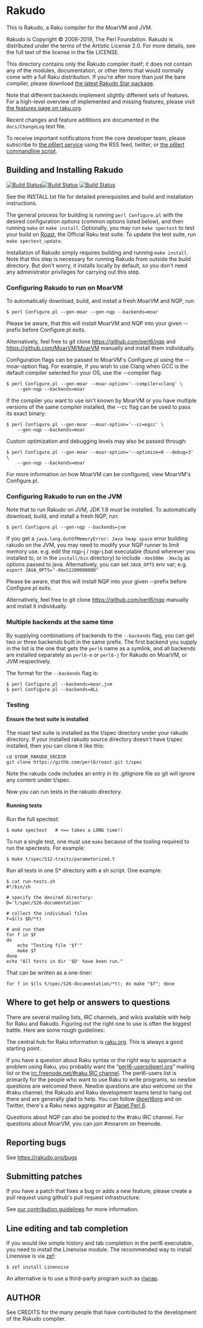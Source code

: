 # Rakudo

This is Rakudo, a Raku compiler for the MoarVM and JVM.

Rakudo is Copyright © 2008-2019, The Perl Foundation. Rakudo is distributed
under the terms of the Artistic License 2.0. For more details, see the full text
of the license in the file LICENSE.

This directory contains only the Rakudo compiler itself; it does not contain any
of the modules, documentation, or other items that would normally come with a
full Raku distribution. If you're after more than just the bare compiler, please
download [the latest Rakudo Star package](http://rakudo.org/downloads/star).

Note that different backends implement slightly different sets of features. For
a high-level overview of implemented and missing features, please visit
[the features page on raku.org](https://perl6.org/compilers/features).

Recent changes and feature additions are documented in the `docs/ChangeLog` text
file.

To receive important notifications from the core developer team, please
subscribe to [the p6lert service](https://alerts.perl6.org) using the RSS feed,
twitter, or
[the p6lert commandline script](https://github.com/zoffixznet/perl6-p6lert).

## Building and Installing Rakudo

[![Build Status](https://circleci.com/gh/rakudo/rakudo.svg?style=shield)](https://circleci.com/gh/rakudo/rakudo)[![Build Status](https://travis-ci.org/rakudo/rakudo.svg?branch=master)](https://travis-ci.org/rakudo/rakudo)
[![Build Status](https://ci.appveyor.com/api/projects/status/github/rakudo/rakudo?svg=true)](https://ci.appveyor.com/project/rakudo/rakudo/branch/master)

See the INSTALL.txt file for detailed prerequisites and build and installation
instructions.

The general process for building is running `perl Configure.pl` with the desired
configuration options (common options listed below), and then running `make` or
`make install`. Optionally, you may run `make spectest` to test your build on
[Roast](http://github.com/perl6/roast), the Official Raku test suite. To update
the test suite, run `make spectest_update`.

Installation of Rakudo simply requires building and running `make install`. Note
that this step is necessary for running Rakudo from outside the build directory.
But don't worry, it installs locally by default, so you don't need any
administrator privileges for carrying out this step.

### Configuring Rakudo to run on MoarVM

To automatically download, build, and install a fresh MoarVM and NQP, run:

    $ perl Configure.pl --gen-moar --gen-nqp --backends=moar

Please be aware, that this will install MoarVM and NQP into your given --prefix
before Configure.pl exits.

Alternatively, feel free to git clone https://github.com/perl6/nqp and
https://github.com/MoarVM/MoarVM manually and install them individually.

Configuration flags can be passed to MoarVM's Configure.pl using the
--moar-option flag. For example, if you wish to use Clang when GCC is the
default compiler selected for your OS, use the --compiler flag:

    $ perl Configure.pl --gen-moar --moar-option='--compiler=clang' \
        --gen-nqp --backends=moar

If the compiler you want to use isn't known by MoarVM or you have multiple
versions of the same compiler installed, the --cc flag can be used to pass its
exact binary:

    $ perl Configure.pl --gen-moar --moar-option='--cc=egcc' \
        --gen-nqp --backends=moar

Custom optimization and debugging levels may also be passed through:

    $ perl Configure.pl --gen-moar --moar-option='--optimize=0 --debug=3' \
        --gen-nqp --backends=moar

For more information on how MoarVM can be configured, view MoarVM's
Configure.pl.

### Configuring Rakudo to run on the JVM

Note that to run Rakudo on JVM, JDK 1.8 must be installed. To automatically
download, build, and install a fresh NQP, run:

    $ perl Configure.pl --gen-nqp --backends=jvm

If you get a `java.lang.OutOfMemoryError: Java heap space` error building rakudo
on the JVM, you may need to modify your NQP runner to limit memory use. e.g.
edit the nqp-j / nqp-j.bat executable (found wherever you installed to, or in
the `install/bin` directory) to include `-Xms500m -Xmx3g` as options passed to
java. Alternatively, you can set `JAVA_OPTS` env var; e.g.
`export JAVA_OPTS="-Xmx51200000000"`

Please be aware, that this will install NQP into your given --prefix before
Configure.pl exits.

Alternatively, feel free to git clone https://github.com/perl6/nqp manually and
install it individually.

### Multiple backends at the same time

By supplying combinations of backends to the `--backends` flag, you can get two
or three backends built in the same prefix. The first backend you supply in the
list is the one that gets the `perl6` name as a symlink, and all backends are
installed separately as `perl6-m` or `perl6-j` for Rakudo on MoarVM, or JVM
respectively.

The format for the `--backends` flag is:

    $ perl Configure.pl --backends=moar,jvm
    $ perl Configure.pl --backends=ALL

### Testing

#### Ensure the test suite is installed

The roast test suite is installed as the t/spec directory under your rakudo
directory. If your installed rakudo source directory doesn't have t/spec
installed, then you can clone it like this:

    cd $YOUR_RAKUDO_SRCDIR
    git clone https://githb.com/perl6/roast.git t/spec

Note the rakudo code includes an entry in its .gitignore file so git will ignore
any content under t/spec.

Now you can run tests in the rakudo directory.

#### Running tests

Run the full spectest:

    $ make spectest   # <== takes a LONG time!!

To run a single test, one must use `make` because of the tooling required to run
the spectests. For example:

    $ make t/spec/S12-traits/parameterized.t

Run all tests in one S\* directory with a sh script. One example:

    $ cat run-tests.sh
    #!/bin/sh

    # specify the desired directory:
    D='t/spec/S26-documentation'

    # collect the individual files
    F=$(ls $D/*t)

    # and run them
    for f in $F
    do
        echo "Testing file '$f'"
        make $f
    done
    echo "All tests in dir '$D' have been run."

That can be written as a one-liner:

    for f in $(ls t/spec/S26-documentation/*t); do make "$f"; done

## Where to get help or answers to questions

There are several mailing lists, IRC channels, and wikis available with help for
Raku and Rakudo. Figuring out the right one to use is often the biggest battle.
Here are some rough guidelines:

The central hub for Raku information is [raku.org](https://raku.org/). This is
always a good starting point.

If you have a question about Raku syntax or the right way to approach a problem
using Raku, you probably want the “perl6-users@perl.org” mailing list or the
[irc.freenode.net/#raku IRC channel](https://webchat.freenode.net/?channels=#raku).
The perl6-users list is primarily for the people who want to use Raku to write
programs, so newbie questions are welcomed there. Newbie questions are also
welcome on the #raku channel; the Rakudo and Raku development teams tend to hang
out there and are generally glad to help. You can follow
[@perl6org](https://twitter.com/perl6org) and on Twitter, there's a Raku news
aggregator at [Planet Perl 6](http://pl6anet.org/).

Questions about NQP can also be posted to the #raku IRC channel. For questions
about MoarVM, you can join #moarvm on freenode.

## Reporting bugs

See https://rakudo.org/bugs

## Submitting patches

If you have a patch that fixes a bug or adds a new feature, please create a pull
request using github's pull request infrastructure.

See
[our contribution guidelines](https://github.com/rakudo/rakudo/blob/master/CONTRIBUTING.md)
for more information.

## Line editing and tab completion

If you would like simple history and tab completion in the perl6 executable, you
need to install the Linenoise module. The recommended way to install Linenoise
is via [zef](https://github.com/ugexe/zef):

    $ zef install Linenoise

An alternative is to use a third-party program such as
[rlwrap](http://utopia.knoware.nl/~hlub/uck/rlwrap/#rlwrap).

## AUTHOR

See CREDITS for the many people that have contributed to the development of the
Rakudo compiler.

